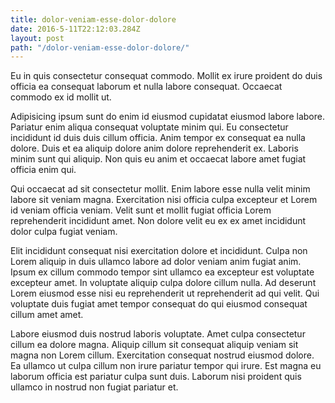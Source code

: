```yaml
---
title: dolor-veniam-esse-dolor-dolore
date: 2016-5-11T22:12:03.284Z
layout: post
path: "/dolor-veniam-esse-dolor-dolore/"
---
```


Eu in quis consectetur consequat commodo. Mollit ex irure proident do duis officia ea consequat laborum et nulla labore consequat. Occaecat commodo ex id mollit ut.

Adipisicing ipsum sunt do enim id eiusmod cupidatat eiusmod labore labore. Pariatur enim aliqua consequat voluptate minim qui. Eu consectetur incididunt id duis duis cillum officia. Anim tempor ex consequat ea nulla dolore. Duis et ea aliquip dolore anim dolore reprehenderit ex. Laboris minim sunt qui aliquip. Non quis eu anim et occaecat labore amet fugiat officia enim qui.

Qui occaecat ad sit consectetur mollit. Enim labore esse nulla velit minim labore sit veniam magna. Exercitation nisi officia culpa excepteur et Lorem id veniam officia veniam. Velit sunt et mollit fugiat officia Lorem reprehenderit incididunt amet. Non dolore velit eu ex ex amet incididunt dolor culpa fugiat veniam.

Elit incididunt consequat nisi exercitation dolore et incididunt. Culpa non Lorem aliquip in duis ullamco labore ad dolor veniam anim fugiat anim. Ipsum ex cillum commodo tempor sint ullamco ea excepteur est voluptate excepteur amet. In voluptate aliquip culpa dolore cillum nulla. Ad deserunt Lorem eiusmod esse nisi eu reprehenderit ut reprehenderit ad qui velit. Qui voluptate duis fugiat amet tempor consequat do qui eiusmod consequat cillum amet amet.

Labore eiusmod duis nostrud laboris voluptate. Amet culpa consectetur cillum ea dolore magna. Aliquip cillum sit consequat aliquip veniam sit magna non Lorem cillum. Exercitation consequat nostrud eiusmod dolore. Ea ullamco ut culpa cillum non irure pariatur tempor qui irure. Est magna eu laborum officia est pariatur culpa sunt duis. Laborum nisi proident quis ullamco in nostrud non fugiat pariatur et.
